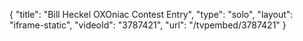 {
    "title": "Bill Heckel OXOniac Contest Entry",
    "type": "solo",
    "layout": "iframe-static",
    "videoId": "3787421",
    "url": "\/tvpembed\/3787421"
}